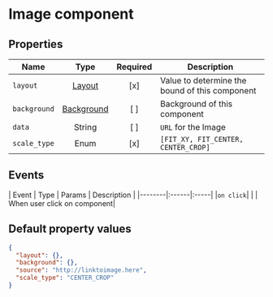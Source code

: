# Image component


## Properties

| Name | Type | Required | Description |
|------|:----:|:--------:|-------------|
|`layout`| [Layout](../common/layout.md) | [x] | Value to determine the bound of this component |
|`background`| [Background](../common/background.md)|[ ]| Background of this component|
|`data`| String | [ ] | `URL` for the Image |
|`scale_type`| Enum | [x] | `[FIT_XY, FIT_CENTER, CENTER_CROP]`|

## Events

| Event | Type | Params | Description |
|--------|:------|:-----|
|`on click`|  |  | When user click on component|


## Default property values
```json
{
  "layout": {},
  "background": {},
  "source": "http://linktoimage.here",
  "scale_type": "CENTER_CROP"
}
```
